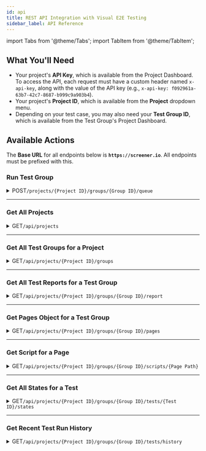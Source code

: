 ```yaml
---
id: api
title: REST API Integration with Visual E2E Testing
sidebar_label: API Reference
---
```


import Tabs from '@theme/Tabs';
import TabItem from '@theme/TabItem';

## What You'll Need

* Your project's **API Key**, which is available from the Project Dashboard. To access the API, each request must have a custom header named `x-api-key`, along with the value of the API key (e.g., `x-api-key: f092961a-63b7-42c7-8687-b999c9a903b4`).
* Your project's **Project ID**, which is available from the **Project** dropdown menu.
* Depending on your test case, you may also need your **Test Group ID**, which is available from the Test Group's Project Dashboard. 


## Available Actions

The **Base URL** for all endpoints below is **`https://screener.io`**. All endpoints must be prefixed with this.

### Run Test Group

<details><summary><span className="api post">POST</span><code>/projects/&#123;Project ID&#125;/groups/&#123;Group ID&#125;/queue</code></summary>
<p/>

* Runs all tests in a Test Group. If there is no available test concurrency, then the test(s) will be queued.
* Useful for automatically running Screener tests on a schedule, such as part of a Cron job. Email notifications will be sent to subscribers when changes are found.
* This API endpoint is for running Screener tests only (i.e., tests created using Screener Pages or Recorder). To run WebDriver tests, please refer to our [WebDriver documentation](/visual/e2e-testing/integrations/selenium-webdriver).
* This API endpoint only kicks off a test run; it does not wait for tests to finish, nor does it report results. To pass/fail builds based on Screener results, please refer to our [Continuous Integration documentation](/visual/e2e-testing/integrations/continuous-integration).

| Parameter |	Description
| :--- | :---
| `Project ID` | Project the test belongs to.
| `Group ID` | Valid Test Group ID for the tests you want to run.

```bash title="Sample Request"
curl --header 'x-api-key: f092961a-63b7-42c7-8687-b999c9a903b4' --data '' https://screener.io/api/projects/524481fddbcf9eb1cd0002123/groups/52538627afa3e1f10c001112/queue
```

```jsx title="Sample Response"
{ success: true }
```
</details>

---


### Get All Projects

<details><summary><span className="api get">GET</span><code>/api/projects</code></summary>
<p/>

```bash title="Sample Request"
curl --header 'x-api-key: f092961a-63b7-42c7-8687-b999c9a903b4' https://screener.io/api/projects
```

```jsx title="Sample Response"
{
  "list": [{
    "_id": "524481fddbcf9eb1cd0002123",
    "title": "Project Name"
  }]
}
```

</details>

---

### Get All Test Groups for a Project

<details><summary><span className="api get">GET</span><code>/api/projects/&#123;Project ID&#125;/groups</code></summary>
<p/>

| Parameter |	Description
| :--- | :---
| `Project ID` | Project the test belongs to.

```bash title="Sample Request"
curl --header 'x-api-key: f092961a-63b7-42c7-8687-b999c9a903b4' https://screener.io/api/projects/524481fddbcf9eb1cd0002123/groups
```

```jsx title="Sample Response"
{
  "list": [{
    "_id": "52538627afa3e1f10c001112",
    "name": "Screener Smoketest",
    "baseUrl": "http://smoketest.screener.io"
  }]
}
```
</details>

---

### Get All Test Reports for a Test Group

<details><summary><span className="api get">GET</span><code>/api/projects/&#123;Project ID&#125;/groups/&#123;Group ID&#125;/report</code></summary>
<p/>

Get reporting stats on all tests for a specific Test Group. The report includes individual test totals.


| Parameter |	Description
| :--- | :---
| `Project ID` | Project the Test Group belongs to.
| `Group ID`| Valid Test Group ID for the tests you want to run.

```bash title="Sample Request"
curl --header 'x-api-key: f092961a-63b7-42c7-8687-b999c9a903b4' https://screener.io/api/projects/524481fddbcf9eb1cd0002123/groups/52538627afa3e1f10c001112/report
```

```jsx title="Sample Response"
{
 "list": [
   {
     "_id": "54080d74872f997b04000025",
     "browserName": "chrome",
     "environment": "",
     "group": "54080cd3872f997b0400001d",
     "groupName": "Test Group Name",
     "id": "Chrome",
     "name": "Chrome",
     "project": "53ff7334fd1f9f245a000004",
     "resolution": "1600x900",
     "updatedAt": "2014-09-10T07:20:45.416Z",
     "version": "",
     "totals": {
       "new": 6,
       "changed": 3,
       "accepted": 7,
       "rejected": 0,
       "all": 16
     }
   }
 ]
}
```

</details>

---

### Get Pages Object for a Test Group

<details><summary><span className="api get">GET</span><code>/api/projects/&#123;Project ID&#125;/groups/&#123;Group ID&#125;/pages</code></summary>
<p/>

| Parameter |	Description
| :--- | :---
| `Project ID`| Project the Test Group belongs to.
| `Group ID` | Valid Test Group ID for the tests you want to run.

```bash title="Sample Request"
curl --header 'x-api-key: f092961a-63b7-42c7-8687-b999c9a903b4' https://screener.io/api/projects/524481fddbcf9eb1cd0002123/groups/52538627afa3e1f10c001112/pages
```

```jsx title="Sample Response"
{
 "content": "{\"pages\":[{\"path\":\"/home\"}]}"
}
```
>**NOTE**: The "content" property returned will need to be parsed as JSON.

</details>

---

### Get Script for a Page

<details><summary><span className="api get">GET</span><code>/api/projects/&#123;Project ID&#125;/groups/&#123;Group ID&#125;/scripts/&#123;Page Path&#125;</code></summary>
<p/>

| Parameter |	Description
| :--- | :---
| `Project ID` | Project the Test Group belongs to.
| `Group ID` | Valid Test Group ID for the tests you want to run.
| `Page Path`	| URL-encoded page path (e.g., for `/`, the url-encoded path would be `%2F`).

```bash title="Sample Request"
curl --header 'x-api-key: f092961a-63b7-42c7-8687-b999c9a903b4' https://screener.io/api/projects/524481fddbcf9eb1cd0002123/groups/52538627afa3e1f10c001112/scripts/%2Fhome
```

```jsx title="Sample Response"
{
 "content": "{\n  \"type\": \"script\",\n  \"seleniumVersion\": 2,\n  \"formatVersion\": 1,\n  \"steps\": []\n}"
}
```
>**NOTE**: The "content" property returned will need to be parsed as JSON.

</details>

---

### Get All States for a Test

<details><summary><span className="api get">GET</span><code>/api/projects/&#123;Project ID&#125;/groups/&#123;Group ID&#125;/tests/&#123;Test ID&#125;/states</code></summary>
<p/>

| Parameter |	Description
| :--- | :---
| `Project ID` | Project the Test Group belongs to
| `Group ID` | Valid Test Group ID for the tests you want to run
| `Test ID` | Valid Test ID in Test Group

```bash title="Sample Request"
curl --header 'x-api-key: f092961a-63b7-42c7-8687-b999c9a903b4' https://screener.io/api/projects/524481fddbcf9eb1cd0002123/groups/52538627afa3e1f10c001112/tests/54080d74872f997b04000025/states
```

```jsx title="Sample Response"
{
 "states": [{
   "id": "i9jhfasd-5h5ago-0",
   "name": "State Name",
   "status": "accepted",
   "screenshotUrl": "https://screener.io/..."
  }]
}
```

>**NOTE**: The "screenshotUrl" for each state is a temporary url which is available for only 15 minutes from the time of the API request.

</details>

---

### Get Recent Test Run History

<details><summary><span className="api get">GET</span><code>/api/projects/&#123;Project ID&#125;/groups/&#123;Group ID&#125;/tests/history</code></summary>
<p/>

| Parameter |	Description
| :--- | :---
| `Project ID` | Project the Test Group belongs to.
| `Group ID` | Valid Test Group ID for the tests you want to run.
| `Status (Optional)` | Filter by Test Run status. Optional query string parameter (e.g., `&status=complete`).
| `Build	(Optional)` | Filter by Build ID. Optional query string parameter (e.g., `&build=build-1234`).


```bash title="Sample Request"
curl --header 'x-api-key: f092961a-63b7-42c7-8687-b999c9a903b4' https://screener.io/api/projects/524481fddbcf9eb1cd0002123/groups/52538627afa3e1f10c001112/tests/history
```

```jsx title="Sample Response"
{
"list": [
  {
    "_id": "550b6cc53c7f089004000019",
    "name": "Test 1",
    "project": "524481fddbcf9eb1cd0002123",
    "group": "52538627afa3e1f10c001112",
    "build": "build-1234",
    "resolution": "1280x1024",
    "browserName": "firefox",
    "environment": "",
    "status": "complete",
    "start": "2015-03-20T00:43:26.229Z",
    "end": "2015-03-20T00:47:53.241Z"
  }]
}
```

>**NOTE**: The Test Run is no longer running when it has one of the following statuses: complete, error, timeout, cancelled.

</details>
